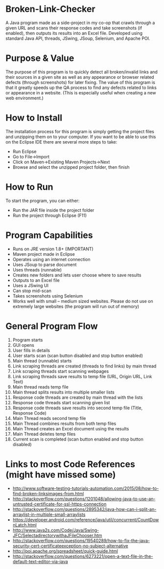 # Broken-Link-Checker
A Java program made as a side-project in my co-op that crawls through a given URL and scans their response codes and take screenshots (if enabled), then outputs its results into an Excel file. Developed using standard Java API, threads, JSwing, JSoup, Selenium, and Apache POI.

# Purpose & Value
The purpose of this program is to quickly detect all broken/invalid links and their sources in a given site as well as any appearance or browser related defects (through screenshots) for later fixing.
The value of this program is that it greatly speeds up the QA process to find any defects related to links or appearance in a website. (This is especially useful when creating a new web environment.)

# How to Install
The installation process for this program is simply getting the project files and unzipping them on to your computer.
If you want to be able to use this on the Eclipse IDE there are several more steps to take:
-	Run Eclipse
-	Go to File->Import
-	Click on Maven->Existing Maven Projects->Next
-	Browse and select the unzipped project folder, then finish

# How to Run
To start the program, you can either:
-	Run the JAR file inside the project folder
-	Run the project through Eclipse (F11)

# Program Capabilities
-	Runs on JRE version 1.8+ (IMPORTANT)
-	Maven project made in Eclipse
-	Operates using an internet connection
-	Uses JSoup to parse document
-	Uses threads (runnable)
-	Creates new folders and lets user choose where to save results
-	Outputs to an Excel file
-	Uses a JSwing UI
-	Can stop mid-scan
-	Takes screenshots using Selenium
-	Works well with small – medium sized websites. Please do not use on extremely large websites (the program will run out of memory)

# General Program Flow
1.	Program starts
2.	GUI opens
3.	User fills in details
4.	User starts scan (scan button disabled and stop button enabled)
5.	Main thread (runnable) starts
6.	Link scraping threads are created (threads to find links) by main thread
7.	Link scraping threads start scanning webpages
8.	Link scraping threads save results to temp file (URL, Origin URL, Link Text)
9.	Main thread reads temp file
10.	Main thread splits results into multiple smaller lists
11.	Response code threads are created by main thread with the lists
12.	Response code threads start scanning given list
13.	Response code threads save results into second temp file (Title, Response Code)
14.	Main Thread reads second temp file
15.	Main Thread combines results from both temp files
16.	Main Thread creates an Excel document using the results
17.	Main Thread deletes temp files
18.	Current scan is completed (scan button enabled and stop button disabled)


# Links to most Code References (might have missed some)
-	http://www.software-testing-tutorials-automation.com/2015/08/how-to-find-broken-linksimages-from.html
-	http://stackoverflow.com/questions/1201048/allowing-java-to-use-an-untrusted-certificate-for-ssl-https-connection
-	http://stackoverflow.com/questions/2895342/java-how-can-i-split-an-arraylist-in-multiple-small-arraylists
-	https://developer.android.com/reference/java/util/concurrent/CountDownLatch.html
-	http://www.java2s.com/Code/Java/Swing-JFC/SelectadirectorywithaJFileChooser.htm
-	http://stackoverflow.com/questions/19540289/how-to-fix-the-java-security-cert-certificateexception-no-subject-alternative
-	http://poi.apache.org/spreadsheet/quick-guide.html
-	http://stackoverflow.com/questions/6273221/open-a-text-file-in-the-default-text-editor-via-java

